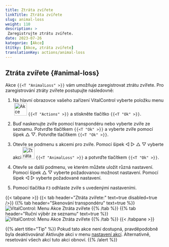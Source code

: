 ```yaml
---
title: Ztráta zvířete
linkTitle: Ztráta zvířete
slug: animal-loss
weight: 110
description: >
 Zaregistrujte ztrátu zvířete.
date: 2023-07-26
kategorie: [Akce]
štítky: [Akce, ztráta zvířete]
translationKey: actions/animal-loss
---
```


## Ztráta zvířete {#animal-loss}

Akce `{{<T "AnimalLoss" >}}` vám umožňuje zaregistrovat ztrátu zvířete. Pro zaregistrování ztráty zvířete postupujte následovně:

1. Na hlavní obrazovce vašeho zařízení VitalControl vyberte položku menu &nbsp;<img src="/icons/actions.svg" width="40" align="bottom" alt="Akce" /> `{{<T "Actions" >}}` a stiskněte tlačítko `{{<T "Ok" >}}`.

2. Buď naskenujte zvíře pomocí transpondéru nebo vyberte zvíře ze seznamu. Potvrďte tlačítkem `{{<T "Ok" >}}` a vyberte zvíře pomocí šipek △ ▽. Potvrďte tlačítkem `{{<T "Ok" >}}`.

3. Otevře se podmenu s akcemi pro zvíře. Pomocí šipek ◁ ▷ △ ▽ vyberte akci <img src="/icons/actions/animal-loss.svg" width="38" align="bottom" alt="Ztráta zvířete" /> `{{<T "AnimalLoss" >}}` a potvrďte tlačítkem `{{<T "Ok" >}}`.

4. Otevře se další podmenu, ve kterém můžete uložit různá nastavení. Pomocí šipek △ ▽ vyberte požadovanou možnost nastavení. Pomocí šipek ◁ ▷ vyberte požadované nastavení.

5. Pomocí tlačítka `F3` odhlaste zvíře s uvedenými nastaveními.

{{< tabpane >}}
{{< tab header="Ztráta zvířete:" text=true disabled=true />}}
{{% tab header="Skenování transpondéru" text=true %}}
![VitalControl: Menu Akce Ztráta zvířete](../images/animalloss-scan.png "Zaregistrujte ztrátu zvířete")
{{% /tab %}}
{{% tab header="Ruční výběr ze seznamu" text=true %}}
![VitalControl: Menu Akce Ztráta zvířete](../images/animalloss.png "Zaregistrujte ztrátu zvířete")
{{% /tab %}}
{{< /tabpane >}}

{{% alert title="Tip" %}}
Pokud tato akce není dostupná, pravděpodobně byla deaktivována! Aktivujte akci v menu [nastavení akcí](../settings/). Alternativně, resetování všech akcí tuto akci obnoví.
{{% /alert %}}
